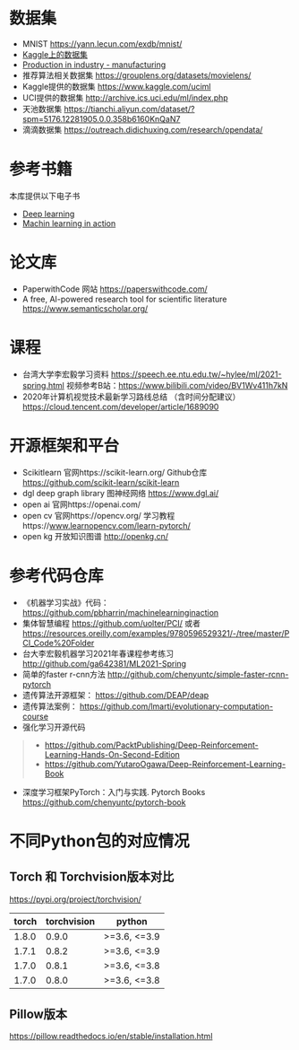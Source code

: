 # 数据集
* MNIST https://yann.lecun.com/exdb/mnist/
* [Kaggle上的数据集](https://www.kaggle.com/tags/manufacturing)
* [Production in industry - manufacturing](https://data.europa.eu/euodp/en/data/dataset/PDT9cECVQI6rw6EBrE0e4w)
* 推荐算法相关数据集 https://grouplens.org/datasets/movielens/
* Kaggle提供的数据集 https://www.kaggle.com/uciml
* UCI提供的数据集 http://archive.ics.uci.edu/ml/index.php
* 天池数据集  https://tianchi.aliyun.com/dataset/?spm=5176.12281905.0.0.358b6160KnQaN7
* 滴滴数据集  https://outreach.didichuxing.com/research/opendata/

# 参考书籍
本库提供以下电子书
* [Deep learning](https://github.com/bettermorn/IAICourse/blob/main/refermaterials/DeepLearningBook.pdf)
* [Machin learning in action](https://github.com/bettermorn/IAICourse/blob/main/refermaterials/Machine%20Learning%20in%20Action.pdf)
# 论文库
* PaperwithCode 网站  https://paperswithcode.com/
* A free, AI-powered research tool for scientific literature https://www.semanticscholar.org/
# 课程
* 台湾大学李宏毅学习资料
https://speech.ee.ntu.edu.tw/~hylee/ml/2021-spring.html
视频参考B站：https://www.bilibili.com/video/BV1Wv411h7kN
* 2020年计算机视觉技术最新学习路线总结 （含时间分配建议）https://cloud.tencent.com/developer/article/1689090
# 开源框架和平台
* Scikitlearn 官网https://scikit-learn.org/ Github仓库 https://github.com/scikit-learn/scikit-learn  
* dgl  deep graph library 图神经网络 https://www.dgl.ai/
* open ai   官网https://openai.com/
* open cv   官网https://opencv.org/  学习教程https://www.learnopencv.com/learn-pytorch/
* open kg 开放知识图谱 http://openkg.cn/
# 参考代码仓库
* 《机器学习实战》代码： https://github.com/pbharrin/machinelearninginaction
* 集体智慧编程 https://github.com/uolter/PCI/  或者 https://resources.oreilly.com/examples/9780596529321/-/tree/master/PCI_Code%20Folder
* 台大李宏毅机器学习2021年春课程参考练习 http://github.com/ga642381/ML2021-Spring
* 简单的faster r-cnn方法 http://github.com/chenyuntc/simple-faster-rcnn-pytorch
* 遗传算法开源框架： https://github.com/DEAP/deap
* 遗传算法案例：    https://github.com/lmarti/evolutionary-computation-course
* 强化学习开源代码  
> * https://github.com/PacktPublishing/Deep-Reinforcement-Learning-Hands-On-Second-Edition
> * https://github.com/YutaroOgawa/Deep-Reinforcement-Learning-Book
* 深度学习框架PyTorch：入门与实践. Pytorch Books https://github.com/chenyuntc/pytorch-book

# 不同Python包的对应情况
## Torch 和 Torchvision版本对比
https://pypi.org/project/torchvision/

|torch	|torchvision|	python|
|-------|-----------|---------|
|1.8.0	|0.9.0	|>=3.6, <=3.9|
|1.7.1	|0.8.2|	>=3.6, <=3.9|
|1.7.0	|0.8.1	|>=3.6, <=3.8|
|1.7.0	|0.8.0	|>=3.6, <=3.8|
## Pillow版本
https://pillow.readthedocs.io/en/stable/installation.html

